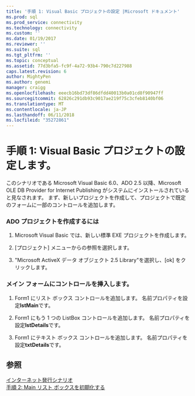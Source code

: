 ```yaml
---
title: '手順 1: Visual Basic プロジェクトの設定 |Microsoft ドキュメント'
ms.prod: sql
ms.prod_service: connectivity
ms.technology: connectivity
ms.custom: ''
ms.date: 01/19/2017
ms.reviewer: ''
ms.suite: sql
ms.tgt_pltfrm: ''
ms.topic: conceptual
ms.assetid: 77d3bfa5-fc9f-4a72-93b4-790c7d227988
caps.latest.revision: 6
author: MightyPen
ms.author: genemi
manager: craigg
ms.openlocfilehash: eeecb16bd73df86dfdd40013b0a01cd8f90947ff
ms.sourcegitcommit: 62826c291db93c9017ae219f75c3cfeb8140bf06
ms.translationtype: MT
ms.contentlocale: ja-JP
ms.lasthandoff: 06/11/2018
ms.locfileid: "35272861"
---
```

# <a name="step-1-set-up-the-visual-basic-project"></a>手順 1: Visual Basic プロジェクトの設定します。
このシナリオである Microsoft Visual Basic 6.0、ADO 2.5 以降、Microsoft OLE DB Provider for Internet Publishing がシステムにインストールされていると見なされます。 まず、新しいプロジェクトを作成して、プロジェクトで既定のフォームに一部のコントロールを追加します。  
  
### <a name="to-create-an-ado-project"></a>ADO プロジェクトを作成するには  
  
1.  Microsoft Visual Basic では、新しい標準 EXE プロジェクトを作成します。  
  
2.  [プロジェクト] メニューからの参照を選択します。  
  
3.  "Microsoft ActiveX データ オブジェクト 2.5 Library"を選択し、[ok] をクリックします。  
  
### <a name="to-insert-controls-on-the-main-form"></a>メイン フォームにコントロールを挿入します。  
  
1.  Form1 にリスト ボックス コントロールを追加します。 名前プロパティを設定**lstMain**です。  
  
2.  Form1 にもう 1 つの ListBox コントロールを追加します。 名前プロパティを設定**lstDetails**です。  
  
3.  Form1 にテキスト ボックス コントロールを追加します。 名前プロパティを設定**txtDetails**です。  
  
## <a name="see-also"></a>参照  
 [インターネット発行シナリオ](../../../ado/guide/data/internet-publishing-scenario.md)   
 [手順 2: Main リスト ボックスを初期化する](../../../ado/guide/data/step-2-initialize-the-main-list-box.md)
